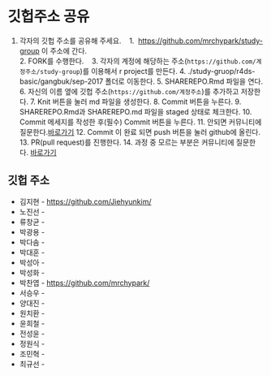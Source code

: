깃헙주소 공유
================

1.  각자의 깃헙 주소를 공유해 주세요.
    1.  <https://github.com/mrchypark/study-group> 이 주소에 간다.    
    2.  FORK를 수행한다.
    3.  각자의 계정에 해당하는 주소(`https://github.com/계정주소/study-group`)를 이용해서 r project를 만든다.
    4.  ./study-gruop/r4ds-basic/gangbuk/sep-2017 폴더로 이동한다.
    5.  SHAREREPO.Rmd 파일을 연다.
    6.  자신의 이름 옆에 깃헙 주소(`https://github.com/계정주소`)를 추가하고 저장한다.
    7.  Knit 버튼을 눌러 md 파일을 생성한다.
    8.  Commit 버튼을 누른다.
    9.  SHAREREPO.Rmd과 SHAREREPO.md 파일을 staged 상태로 체크한다.
    10. Commit 메세지를 작성한 후(필수) Commit 버튼을 누른다.
    11. 안되면 커뮤니티에 질문한다.[바로가기](https://www.facebook.com/groups/krstudy/?fref=ts)
    12. Commit 이 완료 되면 push 버튼을 눌러 github에 올린다.
    13. PR(pull request)를 진행한다.
    14. 과정 중 모르는 부분은 커뮤니티에 질문한다. [바로가기](https://www.facebook.com/groups/krstudy/?fref=ts)

깃헙 주소
---------

-   김지현 - <https://github.com/Jiehyunkim/>
-   노진선 -
-   류창균 -
-   박광용 -
-   박다솜 -
-   박대훈 -
-   박성아 -
-   박성화 -
-   박찬엽 - <https://github.com/mrchypark/>
-   서승우 -
-   양대진 -
-   원치환 -
-   윤희철 -
-   전성윤 -
-   정원식 -
-   조민혁 -
-   최규선 -
